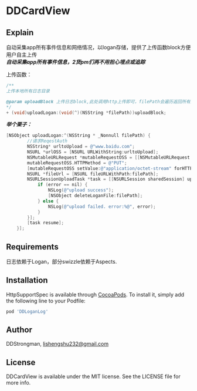 # DDCardView


## Explain

自动采集app所有事件信息和网络情况，以logan存储，提供了上传函数block方便用户自主上传<br>
***自动采集app所有事件信息，2货pm们再不用担心埋点或追踪***


上传函数：

```objective-c
/**
上传本地所有日志目录

@param uploadBlock 上传日志block,此处调用http上传即可，filePath会遍历返回所有文件路径,最好用nsurlsession异步上传
*/
+ (void)uploadLogan:(void(^)(NSString *filePath))uploadBlock;
```

***举个栗子：***

```objective-c
[NSObject uploadLogan:^(NSString * _Nonnull filePath) {
        //请求ReqestAuth
        NSString* urltoUpload = @"www.baidu.com";
        NSURL *urlOSS = [NSURL URLWithString:urltoUpload];
        NSMutableURLRequest *mutableRequestOSS = [[NSMutableURLRequest alloc] initWithURL:urlOSS];
        mutableRequestOSS.HTTPMethod = @"PUT";
        [mutableRequestOSS setValue:@"application/octet-stream" forHTTPHeaderField:@"Content-Type"];
        NSURL *fileUrl = [NSURL fileURLWithPath:filePath];
        NSURLSessionUploadTask *task = [[NSURLSession sharedSession] uploadTaskWithRequest:mutableRequestOSS fromFile:fileUrl completionHandler:^(NSData *_Nullable data, NSURLResponse *_Nullable response, NSError *_Nullable error) {
            if (error == nil) {
                NSLog(@"upload success");
                [NSObject deleteLoganFile:filePath];
            } else {
                NSLog(@"upload failed. error:%@", error);
            }
        }];
        [task resume];
    }];
```



## Requirements

日志依赖于Logan，部分swizzle依赖于Aspects.

## Installation

HttpSupportSpec is available through [CocoaPods](http://cocoapods.org). To install
it, simply add the following line to your Podfile:

```ruby
pod 'DDLoganLog'
```

## Author

DDStrongman, lishengshu232@gmail.com

## License

DDCardView is available under the MIT license. See the LICENSE file for more info.
